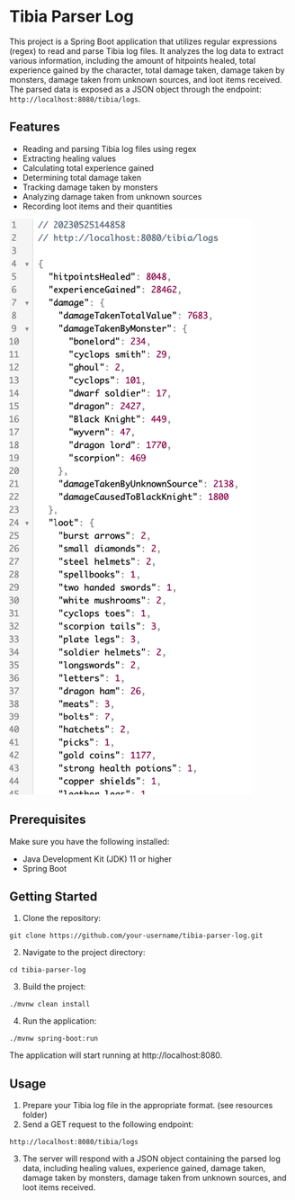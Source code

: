 # Tibia Parser Log

This project is a Spring Boot application that utilizes regular expressions (regex) to read and parse Tibia log files. It analyzes the log data to extract various information, including the amount of hitpoints healed, total experience gained by the character, total damage taken, damage taken by monsters, damage taken from unknown sources, and loot items received. The parsed data is exposed as a JSON object through the endpoint: `http://localhost:8080/tibia/logs`.

## Features

- Reading and parsing Tibia log files using regex
- Extracting healing values
- Calculating total experience gained
- Determining total damage taken
- Tracking damage taken by monsters
- Analyzing damage taken from unknown sources
- Recording loot items and their quantities

![Tibia Parser](img/parser-tibia.png)


## Prerequisites

Make sure you have the following installed:

- Java Development Kit (JDK) 11 or higher
- Spring Boot

## Getting Started

1. Clone the repository:

```shell
git clone https://github.com/your-username/tibia-parser-log.git
```

2. Navigate to the project directory:
```shell
cd tibia-parser-log
```

3. Build the project:
```shell
./mvnw clean install
```

4. Run the application:
```shell
./mvnw spring-boot:run
```
The application will start running at http://localhost:8080.

## Usage
1. Prepare your Tibia log file in the appropriate format. (see resources folder)
2. Send a GET request to the following endpoint:
```shell
http://localhost:8080/tibia/logs
```
3. The server will respond with a JSON object containing the parsed log data, including healing values, experience gained, damage taken, damage taken by monsters, damage taken from unknown sources, and loot items received.